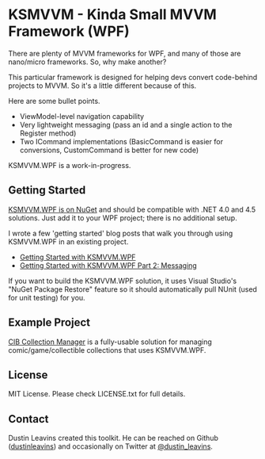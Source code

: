 # KSMVVM - Kinda Small MVVM Framework (WPF)

There are plenty of MVVM frameworks for WPF, and many of those are nano/micro frameworks. So, why make another?

This particular framework is designed for helping devs convert code-behind projects to MVVM. So it's a little different because of this.

Here are some bullet points.

* ViewModel-level navigation capability
* Very lightweight messaging (pass an id and a single action to the Register method)
* Two ICommand implementations (BasicCommand is easier for conversions, CustomCommand is better for new code)

KSMVVM.WPF is a work-in-progress.

## Getting Started

[KSMVVM.WPF is on NuGet](https://www.nuget.org/packages/KSMVVM.WPF/) and should be compatible with .NET 4.0 and 4.5 solutions. Just add it to your WPF project; there is no additional setup.

I wrote a few 'getting started' blog posts that walk you through using KSMVVM.WPF in an existing project.
* [Getting Started with KSMVVM.WPF](http://leavinsprogramming.blogspot.com/2013/11/getting-started-with-ksmvvmwpf.html)
* [Getting Started with KSMVVM.WPF Part 2: Messaging](http://leavinsprogramming.blogspot.com/2013/11/getting-started-with-ksmvvmwpf-part-2.html)

If you want to build the KSMVVM.WPF solution, it uses Visual Studio's "NuGet Package Restore" feature so it should automatically pull NUnit (used for unit testing) for you.

## Example Project

[CIB Collection Manager](https://github.com/dustinleavins/LeavinsSoftware.CIB) is a fully-usable solution for managing comic/game/collectible collections that uses KSMVVM.WPF.

## License
MIT License. Please check LICENSE.txt for full details.

## Contact

Dustin Leavins created this toolkit. He can be reached on Github ([dustinleavins](https://github.com/dustinleavins)) and occasionally on Twitter at [@dustin_leavins](https://twitter.com/dustin_leavins).
